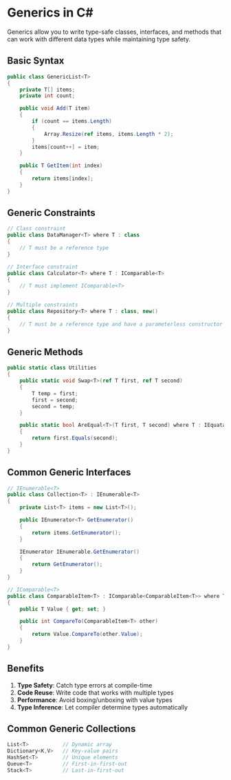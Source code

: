 # Generics in C#

Generics allow you to write type-safe classes, interfaces, and methods that can work with different data types while maintaining type safety.

## Basic Syntax

```csharp
public class GenericList<T>
{
    private T[] items;
    private int count;

    public void Add(T item)
    {
        if (count == items.Length)
        {
            Array.Resize(ref items, items.Length * 2);
        }
        items[count++] = item;
    }

    public T GetItem(int index)
    {
        return items[index];
    }
}
```

## Generic Constraints

```csharp
// Class constraint
public class DataManager<T> where T : class
{
    // T must be a reference type
}

// Interface constraint
public class Calculator<T> where T : IComparable<T>
{
    // T must implement IComparable<T>
}

// Multiple constraints
public class Repository<T> where T : class, new()
{
    // T must be a reference type and have a parameterless constructor
}
```

## Generic Methods

```csharp
public static class Utilities
{
    public static void Swap<T>(ref T first, ref T second)
    {
        T temp = first;
        first = second;
        second = temp;
    }

    public static bool AreEqual<T>(T first, T second) where T : IEquatable<T>
    {
        return first.Equals(second);
    }
}
```

## Common Generic Interfaces

```csharp
// IEnumerable<T>
public class Collection<T> : IEnumerable<T>
{
    private List<T> items = new List<T>();

    public IEnumerator<T> GetEnumerator()
    {
        return items.GetEnumerator();
    }

    IEnumerator IEnumerable.GetEnumerator()
    {
        return GetEnumerator();
    }
}

// IComparable<T>
public class ComparableItem<T> : IComparable<ComparableItem<T>> where T : IComparable<T>
{
    public T Value { get; set; }

    public int CompareTo(ComparableItem<T> other)
    {
        return Value.CompareTo(other.Value);
    }
}
```

## Benefits

1. **Type Safety**: Catch type errors at compile-time
2. **Code Reuse**: Write code that works with multiple types
3. **Performance**: Avoid boxing/unboxing with value types
4. **Type Inference**: Let compiler determine types automatically

## Common Generic Collections

```csharp
List<T>           // Dynamic array
Dictionary<K,V>   // Key-value pairs
HashSet<T>        // Unique elements
Queue<T>          // First-in-first-out
Stack<T>          // Last-in-first-out
```
